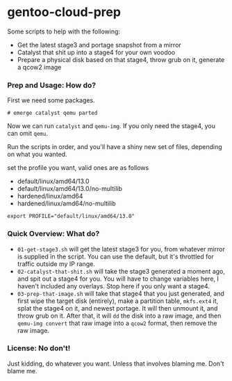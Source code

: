 # gentoo-cloud-prep

Some scripts to help with the following:

- Get the latest stage3 and portage snapshot from a mirror
- Catalyst that shit up into a stage4 for your own voodoo
- Prepare a physical disk based on that stage4, throw grub on it, generate a qcow2 image

### Prep and Usage: How do?

First we need some packages.

`# emerge catalyst qemu parted`

Now we can run `catalyst` and `qemu-img`.  If you only need the stage4, you can omit `qemu`.

Run the scripts in order, and you'll have a shiny new set of files, depending on what you wanted.

set the profile you want, valid ones are as follows

- default/linux/amd64/13.0
- default/linux/amd64/13.0/no-multilib
- hardened/linux/amd64
- hardened/linux/amd64/no-multilib

`export PROFILE="default/linux/amd64/13.0"`

### Quick Overview: What do?

- `01-get-stage3.sh` will get the latest stage3 for you, from whatever mirror is supplied in the script.  You can use the default, but it's throttled for traffic outside my IP range.
- `02-catalyst-that-shit.sh` will take the stage3 generated a moment ago, and spit out a stage4 for you.  You will have to change variables here, I haven't included any overlays.  Stop here if you only want a stage4.
- `03-prep-that-image.sh` will take that stage4 that you just generated, and first wipe the target disk (entirely), make a partition table, `mkfs.ext4` it, splat the stage4 on it, and newest portage.  It will then unmount it, and throw grub on it.  After that, it will `dd` the disk into a raw image, and then `qemu-img convert` that raw image into a `qcow2` format, then remove the raw image.

### License: No don't!

Just kidding, do whatever you want.  Unless that involves blaming me.  Don't blame me.
